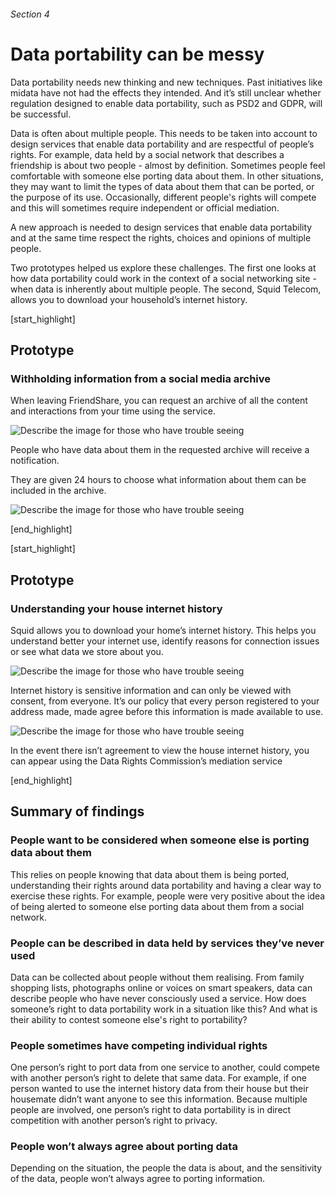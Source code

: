 ###### Section 4
# Data portability can be messy 

Data portability needs new thinking and new techniques. Past initiatives like midata have not had the effects they intended. And it’s still unclear whether regulation designed to enable data portability, such as PSD2 and GDPR, will be successful. 

Data is often about multiple people. This needs to be taken into account to design services that enable data portability and are respectful of people’s rights. For example, data held by a social network that describes a friendship is about two people - almost by definition. 
Sometimes people feel comfortable with someone else porting data about them. In other situations, they may want to limit the types of data about them that can be ported, or the purpose of its use. Occasionally, different people's rights will compete and this will sometimes require independent or official mediation.

A new approach is needed to design services that enable data portability and at the same time respect the rights, choices and opinions of multiple people.

Two prototypes helped us explore these challenges. The first one looks at how data portability could work in the context of a social networking site - when data is inherently about multiple people. The second, Squid Telecom, allows you to download your household’s internet history. 


[start_highlight]

## Prototype
### Withholding information from a social media archive

When leaving FriendShare, you can request an archive of all the content and interactions from your time using the service.

![Describe the image for those who have trouble seeing](http://s3-eu-west-1.amazonaws.com/projectsbyif.com/longform/dataportability.projectsbyif.com/Social-Network_Mockup_1_3-2_v1.jpg)

People who have data about them in the requested archive will receive a notification.

They are given 24 hours to choose what information about them can be included in the archive.

![Describe the image for those who have trouble seeing](http://s3-eu-west-1.amazonaws.com/projectsbyif.com/longform/dataportability.projectsbyif.com/Social-Network_Mockup_2_3-2_v1.jpg)

[end_highlight]

[start_highlight]

## Prototype 
### Understanding your house internet history

Squid allows you to download your home’s internet history. This helps you understand better your internet use, identify reasons for connection issues or see what data we store about you. 

![Describe the image for those who have trouble seeing](http://s3-eu-west-1.amazonaws.com/projectsbyif.com/longform/dataportability.projectsbyif.com/Internet-History_Mockup_1_2_3-2_v1.jpg)

Internet history is sensitive information and can only be viewed with consent, from everyone. It’s our policy that every person registered to your address made, made agree before this information is made available to use. 

![Describe the image for those who have trouble seeing](http://s3-eu-west-1.amazonaws.com/projectsbyif.com/longform/dataportability.projectsbyif.com/Internet-History_Mockup_3_4_3-2_v1.jpg)

In the event there isn’t agreement to view the house internet history, you can appear using the Data Rights Commission’s mediation service

[end_highlight]

## Summary of findings

### People want to be considered when someone else is porting data about them
This relies on people knowing that data about them is being ported, understanding their rights around data portability and having a clear way to exercise these rights. For example, people were very positive about the idea of being alerted to someone else porting data about them from a social network. 

### People can be described in data held by services they’ve never used
Data can be collected about people without them realising. From family shopping lists, photographs online or voices on smart speakers, data can describe people who have never consciously used a service. How does someone’s right to data portability work in a situation like this? And what is their ability to contest someone else's right to portability?

### People sometimes have competing individual rights
One person’s right to port data from one service to another, could compete with another person’s right to delete that same data. For example, if one person wanted to use the internet history data from their house but their housemate didn’t want anyone to see this information. Because multiple people are involved, one person’s right to data portability is in direct competition with another person’s right to privacy. 

### People won’t always agree about porting data
Depending on the situation, the people the data is about, and the sensitivity of the data, people won’t always agree to porting information. 

